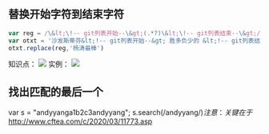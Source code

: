 ## 替换开始字符到结束字符
```javascript
var reg = /\&lt;\!-- git列表开始--\&gt;(.*?)\&lt;\!-- git列表结束--\&gt;/g
var otxt = '沙发斯蒂芬&lt;!-- git列表开始--&gt; 胜多负少的 &lt;!-- git列表结束--&gt; 撒范德萨发 0002019-09-25 16:00:31000';
otxt.replace(reg,'杨涛最棒')
```
知识点：
![](https://gitee.com/yt46767/doc/raw/master/2021-01-27/6010dbada96b3.png)
实例：
![](https://gitee.com/yt46767/doc/raw/master/2021-01-27/6010db7ac0454.png)

## 找出匹配的最后一个
var s = "andyyanga1b2c3andyyang";
s.search(/andyyang$/)
注意：关键在于$
http://www.cftea.com/c/2020/03/11773.asp